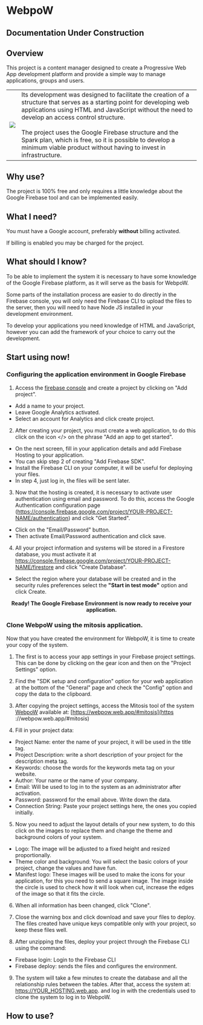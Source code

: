 # WebpoW 

## Documentation Under Construction

## Overview

This project is a content manager designed to create a Progressive Web App development platform and provide a simple way to manage applications, groups and users.

|||
|-|-|
| ![](https://webpow.web.app/screen.png) |Its development was designed to facilitate the creation of a structure that serves as a starting point for developing web applications using HTML and JavaScript without the need to develop an access control structure.<br><br>The project uses the Google Firebase structure and the Spark plan, which is free, so it is possible to develop a minimum viable product without having to invest in infrastructure.|

## Why use?

The project is 100% free and only requires a little knowledge about the Google Firebase tool and can be implemented easily.

## What I need?

You must have a Google account, preferably <b>without</b> billing activated.

If billing is enabled you may be charged for the project.

## What should I know?

To be able to implement the system it is necessary to have some knowledge of the Google Firebase platform, as it will serve as the basis for WebpoW.

Some parts of the installation process are easier to do directly in the Firebase console, you will only need the Firebase CLI to upload the files to the server, then you will need to have Node JS installed in your development environment.

To develop your applications you need knowledge of HTML and JavaScript, however you can add the framework of your choice to carry out the development.


## Start using now!

### Configuring the application environment in Google Firebase

1. Access the [firebase console](https://console.firebase.google.com/) and create a project by clicking on "Add project".

- Add a name to your project.
- Leave Google Analytics activated.
- Select an account for Analytics and click create project.

2. After creating your project, you must create a web application, to do this click on the icon </> on the phrase "Add an app to get started".

- On the next screen, fill in your application details and add Firebase Hosting to your application.<br>
- You can skip step 2 of creating "Add Firebase SDK".<br>
- Install the Firebase CLI on your computer, it will be useful for deploying your files.<br>
- In step 4, just log in, the files will be sent later.

3. Now that the hosting is created, it is necessary to activate user authentication using email and password. To do this, access the Google Authentication configuration page (https://console.firebase.google.com/project/YOUR-PROJECT-NAME/authentication) and click "Get Started".

- Click on the "Email/Password" button.
- Then activate Email/Password authentication and click save. 

4. All your project information and systems will be stored in a Firestore database, you must activate it at https://console.firebase.google.com/project/YOUR-PROJECT-NAME/firestore and click "Create Database".

- Select the region where your database will be created and in the security rules preferences select the **"Start in test mode"** option and click Create.

<p align=center><b>Ready! The Google Firebase Environment is now ready to receive your application.</b></p>

### Clone WebpoW using the mitosis application.

Now that you have created the environment for WebpoW, it is time to create your copy of the system.

1. The first is to access your app settings in your Firebase project settings. This can be done by clicking on the gear icon and then on the "Project Settings" option.

2. Find the "SDK setup and configuration" option for your web application at the bottom of the "General" page and check the "Config" option and copy the data to the clipboard.

3. After copying the project settings, access the Mitosis tool of the system [WebpoW](https://webpow.web.app/#mitosis) available at: [https://webpow.web.app/#mitosis](https ://webpow.web.app/#mitosis)

4. Fill in your project data:

- Project Name: enter the name of your project, it will be used in the title tag.
- Project Description: write a short description of your project for the description meta tag.
- Keywords: choose the words for the keywords meta tag on your website.
- Author: Your name or the name of your company.
- Email: Will be used to log in to the system as an administrator after activation.
- Password: password for the email above. Write down the data.
- Connection String: Paste your project settings here, the ones you copied initially.

5. Now you need to adjust the layout details of your new system, to do this click on the images to replace them and change the theme and background colors of your system.

- Logo: The image will be adjusted to a fixed height and resized proportionally.
- Theme color and background: You will select the basic colors of your project, change the values ​​and have fun.
- Manifest logo: These images will be used to make the icons for your application, for this you need to send a square image. The image inside the circle is used to check how it will look when cut, increase the edges of the image so that it fits the circle.

6. When all information has been changed, click "Clone".

7. Close the warning box and click download and save your files to deploy. The files created have unique keys compatible only with your project, so keep these files well.

8. After unzipping the files, deploy your project through the Firebase CLI using the command:

- Firebase login: Login to the Firebase CLI
- Firebase deploy: sends the files and configures the environment.

9. The system will take a few minutes to create the database and all the relationship rules between the tables. After that, access the system at: https://YOUR_HOSTING.web.app. and log in with the credentials used to clone the system to log in to WebpoW.

## How to use?





